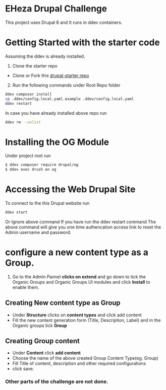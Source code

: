 # EHeza Drupal Challenge


This project uses Drupal 8 and It runs in ddev containers.
# Getting Started with the starter code
Assuming the ddev is already installed.
1. Clone the starter repo
 - Clone or Fork this [drupal-starter repo](https://github.com/Gizra/drupal-starter)
 2. Run the following commands under Root Repo folder
 ```sh
ddev composer install
cp .ddev/config.local.yaml.example .ddev/config.local.yaml
ddev restart
 ```
 In case you have already installed above repo run
 ```sh
 ddev rm --unlist
 ```
# Installing the OG Module
Under project root run
```sh
$ ddev composer require drupal/og
$ ddev exec drush en og
```

# Accessing the Web Drupal Site
To connect to  the this Drupal website run 
```sh
ddev start
```
 Or Ignore above command If you have run the ddev restart command
The above command will give you one time authencation access link to reset the Admin username and password.

# configure a new content type as a Group.

1. Go to the Admin Pannel **clicks on extend** and go down to tick the Organic Groups and Organic Groups UI modules and click **Install** to enable them.
## Creating New content type as Group
- Under **Structure** clicks on **content types** and click add content
- Fill the new content generation form (Title, Description, Label) and in the Organic groups tick **Group**
## Creating Group content
- Under **Content** click **add content**
- Choose the name of the above created Group Content Type(eg. Group)
- Fill Title of content, description and other required configurations
- click save.

### Other parts of the challenge are not done.




